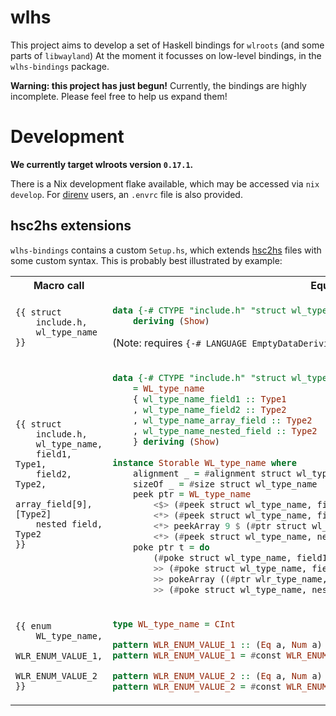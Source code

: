# wlhs

This project aims to develop a set of Haskell bindings for `wlroots`
  (and some parts of `libwayland`)
At the moment it focusses on low-level bindings, in the `wlhs-bindings` package.

**Warning: this project has just begun!**
Currently, the bindings are highly incomplete.
Please feel free to help us expand them!

# Development

**We currently target wlroots version `0.17.1`.**

There is a Nix development flake available, which may be accessed via `nix develop`.
For [direnv][ghub:direnv] users, an `.envrc` file is also provided.

[ghub:direnv]: https://github.com/direnv/direnv

## hsc2hs extensions

`wlhs-bindings` contains a custom `Setup.hs`,
  which extends [hsc2hs](https://github.com/haskell/hsc2hs) files with some custom syntax.
This is probably best illustrated by example:

<table>
<tr>
<th>Macro call</th>
<th>Equivalent to</th>
</tr>
<tr>
<td>

```
{{ struct
    include.h,
    wl_type_name
}}
```

</td>
<td>

```hs
data {-# CTYPE "include.h" "struct wl_type_name" #-} WL_type_name
    deriving (Show)
```

(Note: requires `{-# LANGUAGE EmptyDataDeriving #-}`)

</td>
</tr>
<td>

```
{{ struct
    include.h,
    wl_type_name,
    field1, Type1,
    field2, Type2,
    array_field[9], [Type2]
    nested field, Type2
}}
```

</td>
<td>

```hs
data {-# CTYPE "include.h" "struct wl_type_name" #-} WL_type_name
    = WL_type_name
    { wl_type_name_field1 :: Type1
    , wl_type_name_field2 :: Type2
    , wl_type_name_array_field :: Type2
    , wl_type_name_nested_field :: Type2
    } deriving (Show)
    
instance Storable WL_type_name where
    alignment _ = #alignment struct wl_type_name
    sizeOf _ = #size struct wl_type_name
    peek ptr = WL_type_name
        <$> (#peek struct wl_type_name, field1) ptr
        <*> (#peek struct wl_type_name, field2) ptr
        <*> peekArray 9 $ (#ptr struct wl_type_name, array_field) ptr
        <*> (#peek struct wl_type_name, nested.field) ptr
    poke ptr t = do
        (#poke struct wl_type_name, field1) ptr (wl_type_name_field1 t)
        >> (#poke struct wl_type_name, field2) ptr (wl_type_name_field2 t)
        >> pokeArray ((#ptr wlr_type_name, array_field) ptr) (wlr_type_name_array_field t)
        >> (#poke struct wl_type_name, nested.field) ptr (wl_type_name_nested_field t)
```

</td>
</tr>
<tr>
<td>

```
{{ enum
    WL_type_name,
    WLR_ENUM_VALUE_1,
    WLR_ENUM_VALUE_2
}}
```

</td>
<td>

```hs
type WL_type_name = CInt

pattern WLR_ENUM_VALUE_1 :: (Eq a, Num a) => a
pattern WLR_ENUM_VALUE_1 = #const WLR_ENUM_VALUE_1 

pattern WLR_ENUM_VALUE_2 :: (Eq a, Num a) => a
pattern WLR_ENUM_VALUE_2 = #const WLR_ENUM_VALUE_2 
```

</td>
</tr>
</table>
